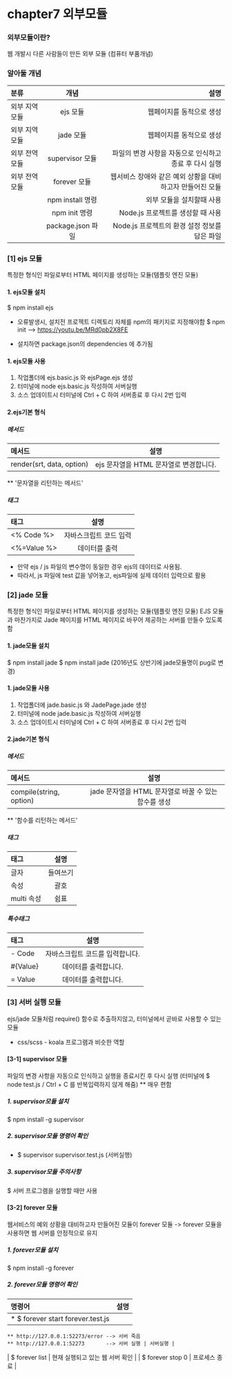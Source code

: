 # chapter7 외부모듈


### 외부모듈이란?
웹 개발시 다른 사람들이 만든 외부 모듈 (컴퓨터 부품개념)
### 알아둘 개념
| 분류 | 개념 | 설명 |
| :-------- | :--------: | --------: |
| 외부 지역 모듈 | ejs 모듈 | 웹페이지를 동적으로 생성 |
| 외부 지역 모듈 | jade 모듈 | 웹페이지를 동적으로 생성 |
| 외부 전역 모듈 | supervisor 모듈 | 파일의 변경 사항을 자동으로 인식하고 종료 후 다시 실행 |
| 외부 전역 모듈 | forever 모듈 | 웹서비스 장애와 같은 예외 상황을 대비하고자 만들어진 모듈 |
|  | npm install 명령 | 외부 모듈을 설치할때 사용 |
|  | npm init 명령 | Node.js 프로젝트를 생성할 때 사용 |
|  | package.json 파일 | Node.js 프로젝트의 환경 설정 정보를 담은 파일  |


### [1] ejs 모듈
특정한 형식인 파일로부터 HTML 페이지를 생성하는 모듈(템플릿 엔진 모듈)

#### 1. ejs모듈 설치
$ npm install ejs

* 오류발생시, 설치전 프로젝트 디렉토리 자체를 npm의 패키지로 지정해야함
$ npm init
--> https://youtu.be/MRd0pb2X8FE

* 설치하면 package.json의 dependencies 에 추가됨


#### 1. ejs모듈 사용
1. 작업폴더에 ejs.basic.js 와 ejsPage.ejs 생성
2. 터미널에 node ejs.basic.js 작성하여 서버실행
3. 소스 업데이트시 터미널에 Ctrl + C 하여 서버종료 후 다시 2번 입력

#### 2.ejs기본 형식

##### 메서드
| 메서드 | 설명 | 
| :-------- | :--------: | 
| render(srt, data, option) | ejs 문자열을 HTML 문자열로 변경합니다. | 
** '문자열을 리턴하는 메서드'

##### 태그 
| 태그 | 설명 | 
| :-------- | :--------: | 
| <% Code %> | 자바스크립트 코드 입력 | 
| <%=Value %> | 데이터를 출력 | 

* 만약 ejs / js 파일의 변수명이 동일한 경우 ejs의 데이터로 사용됨.
 * 따라서, js 파일에 test 값을 넣어놓고, ejs파일에 실제 데이터 입력으로 활용


### [2] jade 모듈
특정한 형식인 파일로부터 HTML 페이지를 생성하는 모듈(템플릿 엔진 모듈)
EJS 모듈과 마찬가지로 Jade 페이지를 HTML 페이지로 바꾸어 제공하는 서버를 만들수 있도록 함

#### 1. jade모듈 설치
$ npm install jade
$ npm install jade (2016년도 상반기에 jade모듈명이 pug로 변경)

#### 1. jade모듈 사용
1. 작업폴더에 jade.basic.js 와 JadePage.jade 생성
2. 터미널에 node jade.basic.js 작성하여 서버실행
3. 소스 업데이트시 터미널에 Ctrl + C 하여 서버종료 후 다시 2번 입력

#### 2.jade기본 형식

##### 메서드
| 메서드 | 설명 | 
| :-------- | :--------: | 
| compile(string, option) | jade 문자열을 HTML 문자열로 바꿀 수 있는 함수를 생성 | 
** '함수를 리턴하는 메서드'

##### 태그 
| 태그 | 설명 | 
| :-------- | :--------: | 
| 글자 | 들여쓰기 | 
| 속성 | 괄호 | 
| multi 속성 | 쉼표 | 

##### 특수태그 
| 태그 | 설명 | 
| :-------- | :--------: | 
| - Code | 자바스크립트 코드를 입력합니다. | 
| #{Value} | 데이터를 출력합니다. | 
| = Value | 데이터를 출력합니다. | 



### [3] 서버 실행 모듈
ejs/jade 모듈처럼 require() 함수로 추출하지않고, 
터미널에서 곧바로 사용할 수 있는 모듈
* css/scss - koala 프로그램과 비슷한 역할

#### [3-1] supervisor 모듈
파일의 변경 사항을 자동으로 인식하고 실행을 종료시킨 후 다시 실행
(터미널에 $ node test.js / Ctrl + C 를 반복입력하지 않게 해줌)
** 매우 편함
##### 1. supervisor모듈 설치
$ npm install -g supervisor

##### 2. supervisor모듈 명령어 확인
* $ supervisor supervisor.test.js (서버실행)

##### 3. supervisor모듈 주의사항
$ 서버 프로그램을 실행할 때만 사용 

#### [3-2] forever 모듈
웹서비스의 예외 상황을 대비하고자 만들어진 모듈이 forever 모듈
-> forever 모듈을 사용하면 웹 서버를 안정적으로 유지

##### 1. forever모듈 설치
$ npm install -g forever

##### 2. forever모듈 명령어 확인
| 명령어 | 설명 | 
| :-------- | :--------: | 
| * $ forever start forever.test.js
    ** http://127.0.0.1:52273/error --> 서버 죽음
    ** http://127.0.0.1:52273       --> 서버 실행 | 서버실행 | 
| $ forever list | 현재 실행되고 있는 웹 서버 확인 | 
| $ forever stop 0 | 프로세스 종료 | 


